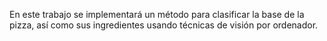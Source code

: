 En este trabajo se implementará un método para clasificar la base de la pizza, así como sus ingredientes usando técnicas de visión por ordenador.